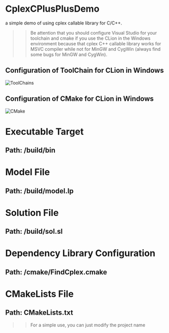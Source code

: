 # CplexCPlusPlusDemo
a simple demo of using cplex callable library for C/C++. 
>> Be attention that you should configure Visual Studio for your toolchain and cmake if you use the CLion in the Windows environment because that cplex C++ callable library works for MSVC compiler while not for MinGW and CygWin (always find some bugs for MinGW and CygWin).
## Configuration of ToolChain for CLion in Windows 
![ToolChains](https://github.com/martinWANG2014/CplexCPlusPlusDemo/blob/master/toolchain_wins_clion.jpg)
## Configuration of CMake for CLion in Windows
![CMake](https://github.com/martinWANG2014/CplexCPlusPlusDemo/blob/master/cmake_wins_clion.jpg)
# Executable Target
## Path: /build/bin
# Model File
## Path: /build/model.lp
# Solution File
## Path: /build/sol.sl
# Dependency Library Configuration
## Path: /cmake/FindCplex.cmake
# CMakeLists File
## Path: CMakeLists.txt
>> For a simple use, you can just modify the project name
